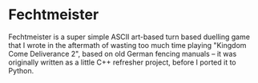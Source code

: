 # Fechtmeister
Fechtmeister is a super simple ASCII art-based turn based duelling game that I wrote in the aftermath of wasting too much time playing "Kingdom Come Deliverance 2", based on old German fencing manuals – it was originally written as a little C++ refresher project, before I ported it to Python.
